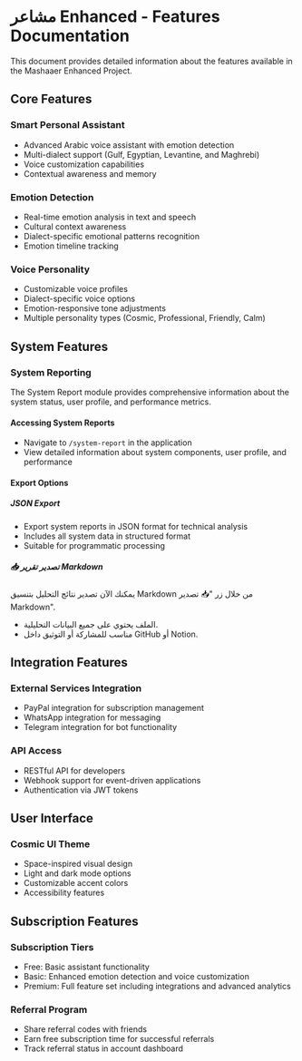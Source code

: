 # مشاعر Enhanced - Features Documentation

This document provides detailed information about the features available in the Mashaaer Enhanced Project.

## Core Features

### Smart Personal Assistant
- Advanced Arabic voice assistant with emotion detection
- Multi-dialect support (Gulf, Egyptian, Levantine, and Maghrebi)
- Voice customization capabilities
- Contextual awareness and memory

### Emotion Detection
- Real-time emotion analysis in text and speech
- Cultural context awareness
- Dialect-specific emotional patterns recognition
- Emotion timeline tracking

### Voice Personality
- Customizable voice profiles
- Dialect-specific voice options
- Emotion-responsive tone adjustments
- Multiple personality types (Cosmic, Professional, Friendly, Calm)

## System Features

### System Reporting
The System Report module provides comprehensive information about the system status, user profile, and performance metrics.

#### Accessing System Reports
- Navigate to `/system-report` in the application
- View detailed information about system components, user profile, and performance

#### Export Options

##### JSON Export
- Export system reports in JSON format for technical analysis
- Includes all system data in structured format
- Suitable for programmatic processing

##### 📥 تصدير تقرير Markdown
يمكنك الآن تصدير نتائج التحليل بتنسيق Markdown من خلال زر "📥 تصدير Markdown".
- الملف يحتوي على جميع البيانات التحليلية.
- مناسب للمشاركة أو التوثيق داخل GitHub أو Notion.

## Integration Features

### External Services Integration
- PayPal integration for subscription management
- WhatsApp integration for messaging
- Telegram integration for bot functionality

### API Access
- RESTful API for developers
- Webhook support for event-driven applications
- Authentication via JWT tokens

## User Interface

### Cosmic UI Theme
- Space-inspired visual design
- Light and dark mode options
- Customizable accent colors
- Accessibility features

## Subscription Features

### Subscription Tiers
- Free: Basic assistant functionality
- Basic: Enhanced emotion detection and voice customization
- Premium: Full feature set including integrations and advanced analytics

### Referral Program
- Share referral codes with friends
- Earn free subscription time for successful referrals
- Track referral status in account dashboard